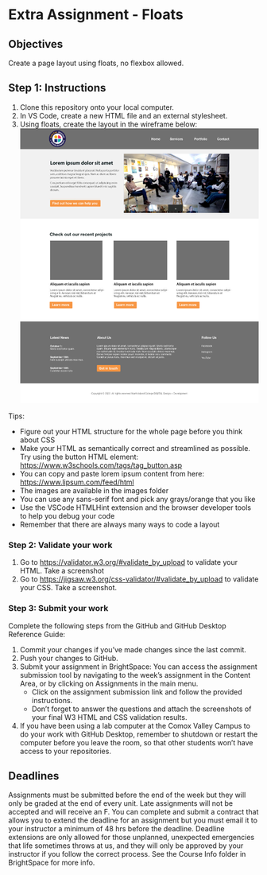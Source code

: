 # Extra Assignment - Floats

## Objectives
Create a page layout using floats, no flexbox allowed.

## Step 1: Instructions
1. Clone this repository onto your local computer.
2. In VS Code, create a new HTML file and an external stylesheet.
3. Using floats, create the layout in the wireframe below:
![image](images/assignment-f.png)

Tips: 
- Figure out your HTML structure for the whole page before you think about CSS
- Make your HTML as semantically correct and streamlined as possible. Try using the button HTML element: https://www.w3schools.com/tags/tag_button.asp
- You can copy and paste lorem ipsum content from here: https://www.lipsum.com/feed/html
- The images are available in the images folder
- You can use any sans-serif font and pick any grays/orange that you like
- Use the VSCode HTMLHint extension and the browser developer tools to help you debug your code
- Remember that there are always many ways to code a layout

### Step 2: Validate your work
1. Go to https://validator.w3.org/#validate_by_upload to validate your HTML. Take a screenshot
2. Go to https://jigsaw.w3.org/css-validator/#validate_by_upload to validate your CSS. Take a screenshot.

### Step 3: Submit your work
Complete the following steps from the GitHub and GitHub Desktop Reference Guide:
1. Commit your changes if you’ve made changes since the last commit.
2. Push your changes to GitHub.
3. Submit your assignment in BrightSpace:
You can access the assignment submission tool by navigating to the week’s assignment in the Content Area, or by clicking on Assignments in the main menu. 
    * Click on the assignment submission link and follow the provided instructions. 
    * Don’t forget to answer the questions and attach the screenshots of your final W3 HTML and CSS validation results.
4. If you have been using a lab computer at the Comox Valley Campus to do your work with GitHub Desktop, remember to shutdown or restart the computer before you leave the room, so that other students won’t have access to your repositories.

## Deadlines
Assignments must be submitted before the end of the week but they will only be graded at the end of every unit. Late assignments will not be accepted and will receive an F. You can complete and submit a contract that allows you to extend the deadline for an assignment but you must email it to your instructor a minimum of 48 hrs before the deadline. Deadline extensions are only allowed for those unplanned, unexpected emergencies that life sometimes throws at us, and they will only be approved by your instructor if you follow the correct process. See the Course Info folder in BrightSpace for more info.